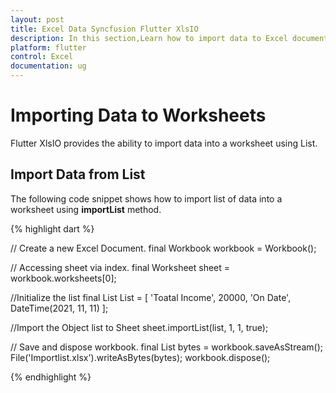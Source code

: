```yaml
---
layout: post
title: Excel Data Syncfusion Flutter XlsIO
description: In this section,Learn how to import data to Excel document from objects, Collections, List using Syncfusion Flutter XlsIO.
platform: flutter
control: Excel
documentation: ug
---
```


# Importing Data to Worksheets
 Flutter XlsIO provides the ability to import data into a worksheet using List.

## Import Data from List

The following code snippet shows how to import list of data into a worksheet using **importList** method.

{% highlight dart %}

// Create a new Excel Document.
final Workbook workbook = Workbook();

// Accessing sheet via index.
final Worksheet sheet = workbook.worksheets[0];

//Initialize the list
final List<Object> List = [
  'Toatal Income',
  20000,
  'On Date',
  DateTime(2021, 11, 11)
];

//Import the Object list to Sheet
sheet.importList(list, 1, 1, true);

// Save and dispose workbook.
final List<int> bytes = workbook.saveAsStream();
File('Importlist.xlsx').writeAsBytes(bytes);
workbook.dispose();

{% endhighlight %}